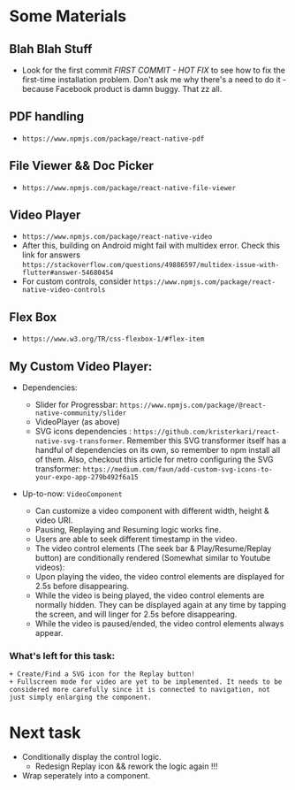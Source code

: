 # Some Materials
## Blah Blah Stuff
- Look for the first commit *FIRST COMMIT - HOT FIX* to see how to fix the first-time installation problem. Don't ask me why there's a need to do it - because Facebook product is damn buggy. That zz all.

## PDF handling
- `https://www.npmjs.com/package/react-native-pdf`

## File Viewer && Doc Picker
- `https://www.npmjs.com/package/react-native-file-viewer`

## Video Player
- `https://www.npmjs.com/package/react-native-video`
- After this, building on Android might fail with multidex error. Check this link for answers `https://stackoverflow.com/questions/49886597/multidex-issue-with-flutter#answer-54680454`
- For custom controls, consider `https://www.npmjs.com/package/react-native-video-controls`

## Flex Box
- `https://www.w3.org/TR/css-flexbox-1/#flex-item`

## My Custom Video Player:
- Dependencies: 
    + Slider for Progressbar: `https://www.npmjs.com/package/@react-native-community/slider`
    + VideoPlayer (as above)
    + SVG icons dependencies : `https://github.com/kristerkari/react-native-svg-transformer`. Remember this SVG transformer itself has a handful of dependencies on its own, so remember to npm install all of them. Also, checkout this article for metro configuring the SVG transformer: `https://medium.com/faun/add-custom-svg-icons-to-your-expo-app-279b492f6a15`

- Up-to-now: `VideoComponent`
    + Can customize a video component with different width, height & video URI.
    + Pausing, Replaying and Resuming logic works fine.
    + Users are able to seek different timestamp in the video.
    + The video control elements (The seek bar & Play/Resume/Replay button) are conditionally rendered (Somewhat similar to Youtube videos):
    + Upon playing the video, the video control elements are displayed for 2.5s before disappearing. 
    + While the video is being played, the video control elements are normally hidden. They can be displayed again at any time by tapping the screen, and will linger for 2.5s before disappearing.
    + While the video is paused/ended, the video control elements always appear.
### What's left for this task:
    + Create/Find a SVG icon for the Replay button!
    + Fullscreen mode for video are yet to be implemented. It needs to be considered more carefully since it is connected to navigation, not just simply enlarging the component.

# Next task
- Conditionally display the control logic.
    + Redesign Replay icon && rework the logic again !!!
- Wrap seperately into a component.